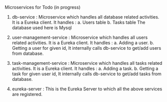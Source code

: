 Microservices for Todo (in progress)

1) db-service :
  Microservice which handles all database related activities.  It is a Eureka client. It handles :
    a. Users table
    b. Tasks table
  The database used here is Mysql

2) user-management-service :
  Microservice which handles all users related activities. It is a Eureka client. It handles :
    a. Adding a user.
    b. Getting a user for given id,
    It internally calls db-service to get/add users from database.
    
3) task-management-service : 
  Microservice which handles all tasks related activities. It is a Eureka client. It handles :
    a. Adding a task.
    b. Getting a task for given user id,
    It internally calls db-service to get/add tasks from database.
    
4) eureka-server : 
    This is the Eureka Server to which all the above services are registered.
